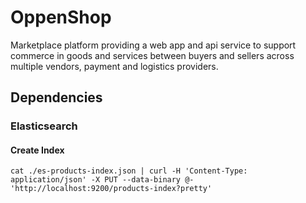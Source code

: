 # OppenShop
Marketplace platform providing a web app and api service to support commerce in goods and services between buyers and sellers across multiple vendors, payment and logistics providers.

## Dependencies

### Elasticsearch

#### Create Index

`cat ./es-products-index.json | curl -H 'Content-Type: application/json' -X PUT --data-binary @- 'http://localhost:9200/products-index?pretty'`
